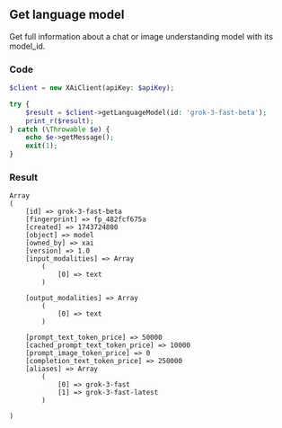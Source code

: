## Get language model


Get full information about a chat or image understanding model with its model_id.

### Code
```php
$client = new XAiClient(apiKey: $apiKey);

try {
    $result = $client->getLanguageModel(id: 'grok-3-fast-beta');
    print_r($result);
} catch (\Throwable $e) {
    echo $e->getMessage();
    exit(1);
}
```

### Result

```text
Array
(
    [id] => grok-3-fast-beta
    [fingerprint] => fp_482fcf675a
    [created] => 1743724800
    [object] => model
    [owned_by] => xai
    [version] => 1.0
    [input_modalities] => Array
        (
            [0] => text
        )

    [output_modalities] => Array
        (
            [0] => text
        )

    [prompt_text_token_price] => 50000
    [cached_prompt_text_token_price] => 10000
    [prompt_image_token_price] => 0
    [completion_text_token_price] => 250000
    [aliases] => Array
        (
            [0] => grok-3-fast
            [1] => grok-3-fast-latest
        )

)
```
